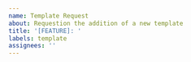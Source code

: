 ```yaml
---
name: Template Request
about: Requestion the addition of a new template
title: '[FEATURE]: '
labels: template
assignees: ''
---
```


<!-- Describe template you are requesting. -->
